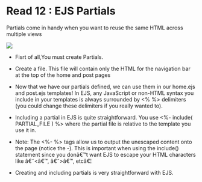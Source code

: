# Read 12 : EJS Partials

Partials come in handy when you want to reuse the same HTML across multiple views

 <img src="https://scotch-res.cloudinary.com/image/upload/w_auto,q_auto:good,f_auto/media/https://scotch.io/wp-content/uploads/2014/07/nodejs-templating-with-ejs.jpg">

 
* Fisrt of all,You must create Partials.
* Create a file. This file will contain only the HTML for the navigation bar at the top of the home and post pages
* Now that we have our partials defined, we can use them in our home.ejs and post.ejs templates! In EJS, any JavaScript or non-HTML syntax you include in your templates is always surrounded by <% %> delimiters (you could change these delimiters if you really wanted to).
* Including a partial in EJS is quite straightforward. You use <%- include( PARTIAL_FILE ) %> where the partial file is relative to the template you use it in.
* Note: The <%- %> tags allow us to output the unescaped content onto the page (notice the -). This is important when using the include() statement since you donâ€™t want EJS to escape your HTML characters like â€˜<â€™, â€˜>â€™, etcâ€¦

* Creating and including partials is very straightforward with EJS.
